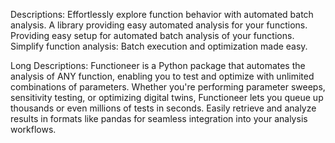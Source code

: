 Descriptions:
Effortlessly explore function behavior with automated batch analysis.
A library providing easy automated analysis for your functions.
Providing easy setup for automated batch analysis of your functions.
Simplify function analysis: Batch execution and optimization made easy.

Long Descriptions:
Functioneer is a Python package that automates the analysis of ANY function, enabling you to test and optimize with unlimited combinations of parameters. Whether you're performing parameter sweeps, sensitivity testing, or optimizing digital twins, Functioneer lets you queue up thousands or even millions of tests in seconds. Easily retrieve and analyze results in formats like pandas for seamless integration into your analysis workflows.
